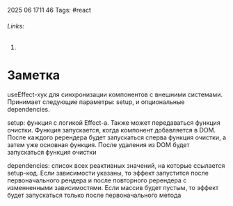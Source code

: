 2025 06 1711 46
Tags: #react 
###### Links: 
1) 
# Заметка
useEffect-хук для синхронизации компонентов с внешними системами. Принимает следующие параметры: setup, и опциональные dependencies.

setup: функция с логикой Effect-а. Также может передаваться функция очистки. Функция запускается, когда компонент добавляется в DOM. После каждого ререндера будет запускаться сперва функция очистки, а затем уже основная функция. После удаления из DOM будет запускаться функция очистки

dependencies: список всех реактивных значений, на которые ссылается setup-код. Если зависимости указаны, то эффект запустится после первоначального рендера и после повторного ререндера с изменненными зависимостями. Если массив будет пустым, то эффект будет запускаться только после первоначального метода
